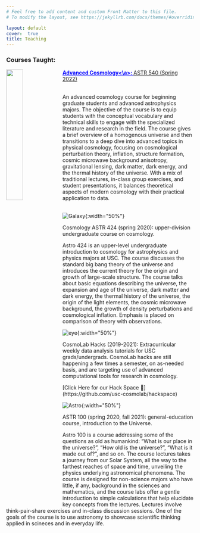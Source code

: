 ```yaml
---
# Feel free to add content and custom Front Matter to this file.
# To modify the layout, see https://jekyllrb.com/docs/themes/#overriding-theme-defaults

layout: default
cover:  true
title: Teaching
---
```


### Courses Taught:

<img style="float: left; padding-right=50px; padding-top=25px; padding-left=5px; padding-bottom=0px;" src="{{veragluscevic.github.io}}/assets/img/Astro.png" width="30%"/> 
<a style="font-weight:bold; color:blue;" href="">Advanced Cosmology<\a>: <a href="https://veragluscevic.github.io/"> ASTR 540 (Spring 2022)</a>
  
<br>An advanced cosmology course for beginning graduate students and advanced astrophysics majors. The objective of the course is to equip students with the conceptual vocabulary and technical skills to engage with the specialized literature and research in the field. The course gives a brief overview of a homogenous universe and then transitions to a deep dive into advanced topics in physical cosmology, focusing on cosmological perturbation theory, inflation, structure formation, cosmic microwave background anisotropy, gravitational lensing, dark matter, dark energy, and
the thermal history of the universe. With a mix of traditional lectures, in-class group exercises, and student presentations, it balances theoretical aspects of modern cosmology with their practical application to data. 
<br>
<br>



![Galaxy]({{veragluscevic.github.io}}/assets/img/Galaxy.png){:width="50%"}
<p>
Cosmology ASTR 424 (spring 2020): upper-division undergraduate course on cosmology.
</p>
Astro 424 is an upper-level undergraduate introduction to cosmology for astrophysics and physics majors at USC. The course discusses the standard big bang theory of the universe and introduces the current theory for the origin and growth of large-scale structure. The course talks about basic equations describing the universe, the expansion and age of the universe, dark matter and dark energy, the thermal history of the universe, the origin of the light elements, the cosmic microwave background, the growth of density perturbations and cosmological inflation. Emphasis is placed on comparison of theory with observations.

![eye]({{veragluscevic.github.io}}/assets/img/eye.png){:width="50%"}
<p>
CosmoLab Hacks (2019-2021): Extracurricular weekly data analysis tutorials for USC grads/undergrads. CosmoLab hacks are still happening a few times a semester, on as-needed basis, and are targeting use of advanced computational tools for research in cosmology.
</p>
[Click Here for our Hack Space 📁](https://github.com/usc-cosmolab/hackspace)

![Astro]({{veragluscevic.github.io}}/assets/img/trails.jpg){:width="50%"}
<p>
ASTR 100 (spring 2020, fall 2021): general-education course, introduction to the Universe.
</p>

<p>
Astro 100 is a course addressing some of the questions as old as humankind: “What is our place in the universe?”, “How old is the universe?”, “What is it made out of?”, and so on. The course lectures takes a journey from our Solar System, all the way to the farthest reaches of space and time, unveiling the physics underlying astronomical phenomena. The course is designed for non-science majors who have little, if any, background in the sciences and mathematics, and the course labs offer a gentle introduction to simple calculations that help elucidate key concepts from the lectures. Lectures involve think-pair-share exercises and in-class discussion sessions. One of the goals of the course is to use astronomy to showcase scientific thinking applied in scineces and in everyday life.
</p>
